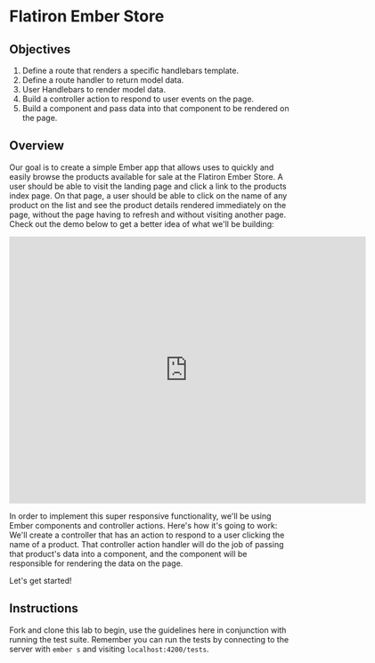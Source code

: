 # Flatiron Ember Store

## Objectives

1. Define a route that renders a specific handlebars template. 
2. Define a route handler to return model data. 
3. User Handlebars to render model data.
4. Build a controller action to respond to user events on the page. 
5. Build a component and pass data into that component to be rendered on the page. 

## Overview

Our goal is to create a simple Ember app that allows uses to quickly and easily browse the products available for sale at the Flatiron Ember Store. A user should be able to visit the landing page and click a link to the products index page. On that page, a user should be able to click on the name of any product on the list and see the product details rendered immediately on the page, without the page having to refresh and without visiting another page. Check out the demo below to get a better idea of what we'll be building:

<iframe width="640" height="480" src="https://www.youtube.com/embed/oI9zoqLBKjc" frameborder="0" allowfullscreen></iframe>

In order to implement this super responsive functionality, we'll be using Ember components and controller actions. Here's how it's going to work: We'll create a controller that has an action to respond to a user clicking the name of a product. That controller action handler will do the job of passing that product's data into a component, and the component will be responsible for rendering the data on the page. 

Let's get started!

## Instructions

Fork and clone this lab to begin, use the guidelines here in conjunction with running the test suite. Remember you can run the tests by connecting to the server with `ember s` and visiting `localhost:4200/tests`. 

